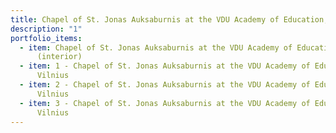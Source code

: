 ```yaml
---
title: Chapel of St. Jonas Auksaburnis at the VDU Academy of Education, Vilnius
description: "1"
portfolio_items:
  - item: Chapel of St. Jonas Auksaburnis at the VDU Academy of Education, Vilnius
      (interior)
  - item: 1 - Chapel of St. Jonas Auksaburnis at the VDU Academy of Education,
      Vilnius
  - item: 2 - Chapel of St. Jonas Auksaburnis at the VDU Academy of Education,
      Vilnius
  - item: 3 - Chapel of St. Jonas Auksaburnis at the VDU Academy of Education,
      Vilnius
---
```

